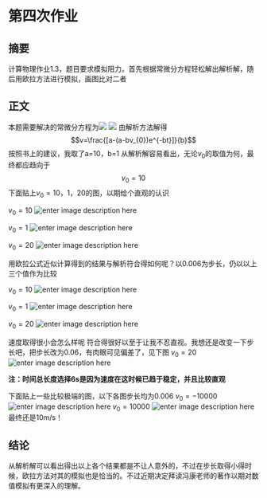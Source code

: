 第四次作业
=================

摘要
----------------
计算物理作业1.3，题目要求模拟阻力。首先根据常微分方程轻松解出解析解，随后用欧拉方法进行模拟，画图比对二者

正文
----------------
本题需要解决的常微分方程为<img src="http://www.forkosh.com/mathtex.cgi? \frac {dv}{dt}=a-bv">
<img src="http://www.forkosh.com/mathtex.cgi? \Large x=\frac{-b\pm\sqrt{b^2-4ac}}{2a}">
由解析方法解得$$v=\frac{[a-(a-bv_{0})e^{-bt}]}{b}$$
按照书上的建议，我取了a=10，b=1
从解析解容易看出，无论$v_{0}$的取值为何，最终都应趋向于$$v_{0}=10$$
下面贴上$v_{0}=10，1，20$的图，以期给个直观的认识

$v_{0}=10$
![enter image description here](https://github.com/wdwycpt/computationalphysics_N2013301020128/blob/master/v=10.png)

$v_{0}=1$
![enter image description here](https://github.com/wdwycpt/computationalphysics_N2013301020128/blob/master/v=1.png)

$v_{0}=20$
![enter image description here](https://github.com/wdwycpt/computationalphysics_N2013301020128/blob/master/v=20.png)

用欧拉公式近似计算得到的结果与解析符合得如何呢？以0.006为步长，仍以以上三个值作为比较

$v_{0}=10$
![enter image description here](https://github.com/wdwycpt/computationalphysics_N2013301020128/blob/master/v=10_compare.png)

$v_{0}=1$
![enter image description here](https://github.com/wdwycpt/computationalphysics_N2013301020128/blob/master/v=1_compare.png)

$v_{0}=20$
![enter image description here](https://github.com/wdwycpt/computationalphysics_N2013301020128/blob/master/v=20_compare.png)

速度取得很小会怎么样呢
符合得很好以至于让我不忍直视。我想还是改变一下步长吧，把步长改为0.06，有肉眼可见偏差了，见下图
$v_{0}=20$
![enter image description here](https://github.com/wdwycpt/computationalphysics_N2013301020128/blob/master/20_006.png)

**注：时间总长度选择6s是因为速度在这时候已趋于稳定，并且比较直观**

下面贴上一些比较极端的图，以下各图步长均为0.006
$v_{0}=-10000$
![enter image description here](https://github.com/wdwycpt/computationalphysics_N2013301020128/blob/master/v%3D-10000.png)
$v_{0}=10000$
![enter image description here](https://github.com/wdwycpt/computationalphysics_N2013301020128/blob/master/v%3D10000.png)
最终还是10m/s！

结论
--------------
从解析解可以看出得出以上各个结果都是不让人意外的，不过在步长取得小得时候，欧拉方法对其的模拟也是恰当的。不过近期决定拜读冯康老师的著作以期对数值模拟有更深入的理解。
